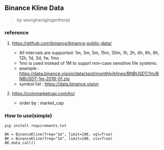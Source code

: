 ## Binance Kline Data 

> by seunghan(gingerthorp)

### reference
1. https://github.com/binance/binance-public-data/
   - All intervals are supported: 1m, 3m, 5m, 15m, 30m, 1h, 2h, 4h, 6h, 8h, 12h, 1d, 3d, 1w, 1mo  
   - 1mo is used instead of 1M to supprt non-case sensitive file systems.  
   - example : https://data.binance.vision/data/spot/monthly/klines/BNBUSDT/1m/BNBUSDT-1m-2019-01.zip  
   - symbol list : https://data.binance.vision  

2. https://coinmarketcap.com/ko/
   - order by : market_cap

### How to use(simple)
```
pip install requirements.txt

BK = BinanceKline(freq="1m", limit=100, sql=True)
BK = BinanceKline(freq="1m", limit=100, csv=True)
BK.data_call()
```